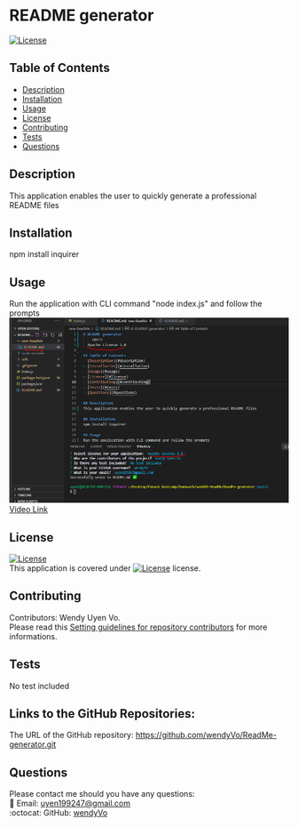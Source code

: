 # README generator
    
  [![License](https://img.shields.io/badge/License-Apache%202.0-blue.svg)](https://opensource.org/licenses/Apache-2.0)

## Table of Contents
- [Description](#description)
- [Installation](#installation)
- [Usage](#usage)
- [License](#license)
- [Contributing](#contributing)
- [Tests](#tests)
- [Questions](#questions)

## Description
This application enables the user to quickly generate a professional README files

## Installation
npm install inquirer

## Usage
Run the application with CLI command "node index.js" and follow the prompts
<br/>
![New Readme screenshots](utils/screenshots/newReadMe.PNG)
<br/>
[Video Link](https://drive.google.com/file/d/1SPX4sF6MNswFpJ-uzXWlubbnY2lrHanT/view)

## License

[![License](https://img.shields.io/badge/License-Apache%202.0-blue.svg)](https://opensource.org/licenses/Apache-2.0)
<br/>
This application is covered under [![License](https://img.shields.io/badge/License-Apache%202.0-blue.svg)](https://opensource.org/licenses/Apache-2.0) license. 

## Contributing
Contributors: Wendy Uyen Vo. <br/>
Please read this [Setting guidelines for repository contributors](https://docs.github.com/en/github/building-a-strong-community/setting-guidelines-for-repository-contributors) for more informations.

## Tests
No test included

## Links to the GitHub Repositories:

The URL of the GitHub repository: https://github.com/wendyVo/ReadMe-generator.git

## Questions

Please contact me should you have any questions: <br/>
:email:   Email: uyen199247@gmail.com <br/>
:octocat: GitHub:  [wendyVo](https://github.com/wendyVo)

